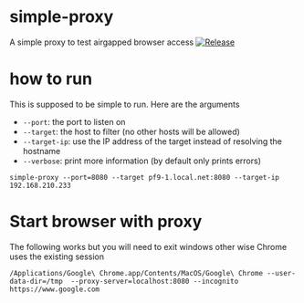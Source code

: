 
# simple-proxy

A simple proxy to test airgapped browser access
[![Release](https://github.com/platform9-incubator/simple-proxy/actions/workflows/release.yml/badge.svg)](https://github.com/platform9-incubator/simple-proxy/actions/workflows/release.yml)

# how to run

This is supposed to be simple to run. Here are the arguments

* `--port`: the port to listen on
* `--target`: the host to filter (no other hosts will be allowed)
* `--target-ip`: use the IP address of the target instead of resolving the hostname
* `--verbose`: print more information (by default only prints errors)


```
simple-proxy --port=8080 --target pf9-1.local.net:8080 --target-ip 192.168.210.233
```

# Start browser with proxy

The following works but you will need to exit windows other wise Chrome uses the existing session

```
/Applications/Google\ Chrome.app/Contents/MacOS/Google\ Chrome --user-data-dir=/tmp  --proxy-server=localhost:8080 --incognito https://www.google.com
```
